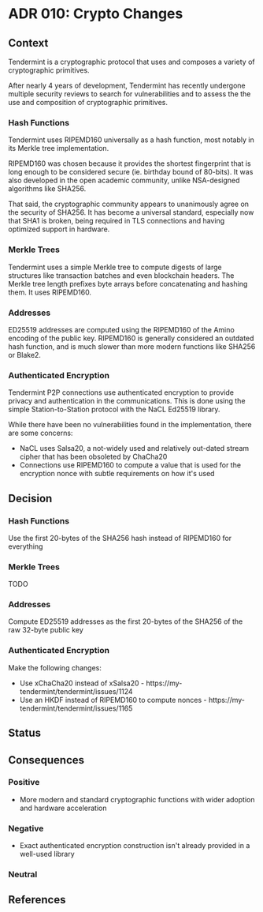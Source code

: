 # ADR 010: Crypto Changes

## Context

Tendermint is a cryptographic protocol that uses and composes a variety of cryptographic primitives.

After nearly 4 years of development, Tendermint has recently undergone multiple security reviews to search for vulnerabilities and to assess the the use and composition of cryptographic primitives.

### Hash Functions

Tendermint uses RIPEMD160 universally as a hash function, most notably in its Merkle tree implementation.

RIPEMD160 was chosen because it provides the shortest fingerprint that is long enough to be considered secure (ie. birthday bound of 80-bits).
It was also developed in the open academic community, unlike NSA-designed algorithms like SHA256.

That said, the cryptographic community appears to unanimously agree on the security of SHA256. It has become a universal standard, especially now that SHA1 is broken, being required in TLS connections and having optimized support in hardware.

### Merkle Trees

Tendermint uses a simple Merkle tree to compute digests of large structures like transaction batches
and even blockchain headers. The Merkle tree length prefixes byte arrays before concatenating and hashing them.
It uses RIPEMD160.

### Addresses

ED25519 addresses are computed using the RIPEMD160 of the Amino encoding of the public key.
RIPEMD160 is generally considered an outdated hash function, and is much slower
than more modern functions like SHA256 or Blake2.

### Authenticated Encryption

Tendermint P2P connections use authenticated encryption to provide privacy and authentication in the communications.
This is done using the simple Station-to-Station protocol with the NaCL Ed25519 library.

While there have been no vulnerabilities found in the implementation, there are some concerns:

- NaCL uses Salsa20, a not-widely used and relatively out-dated stream cipher that has been obsoleted by ChaCha20
- Connections use RIPEMD160 to compute a value that is used for the encryption nonce with subtle requirements on how it's used

## Decision

### Hash Functions

Use the first 20-bytes of the SHA256 hash instead of RIPEMD160 for everything

### Merkle Trees

TODO

### Addresses

Compute ED25519 addresses as the first 20-bytes of the SHA256 of the raw 32-byte public key

### Authenticated Encryption

Make the following changes:

- Use xChaCha20 instead of xSalsa20 - https://my-tendermint/tendermint/issues/1124
- Use an HKDF instead of RIPEMD160 to compute nonces - https://my-tendermint/tendermint/issues/1165

## Status

## Consequences

### Positive

- More modern and standard cryptographic functions with wider adoption and hardware acceleration

### Negative

- Exact authenticated encryption construction isn't already provided in a well-used library

### Neutral

## References
